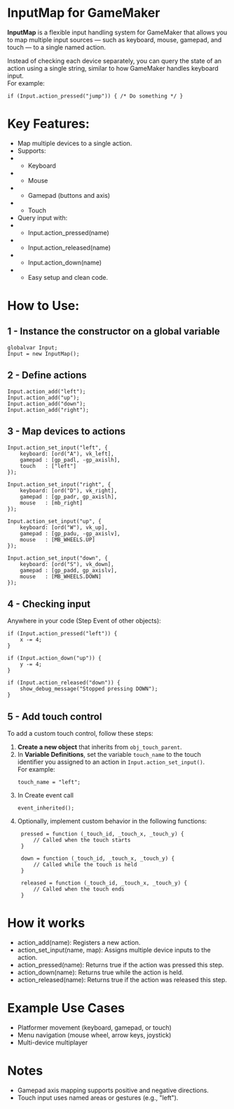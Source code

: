 # InputMap for GameMaker

**InputMap** is a flexible input handling system for GameMaker that allows you to map multiple input sources — such as keyboard, mouse, gamepad, and touch — to a single named action.

Instead of checking each device separately, you can query the state of an action using a single string, similar to how GameMaker handles keyboard input.  
For example:
```gml
if (Input.action_pressed("jump")) { /* Do something */ }
```

# Key Features:
- Map multiple devices to a single action.
- Supports:
- - Keyboard
- - Mouse
- - Gamepad (buttons and axis)
- - Touch
- Query input with:
- - Input.action_pressed(name)
- - Input.action_released(name)
- - Input.action_down(name)
- - Easy setup and clean code.

# How to Use:

## 1 - Instance the constructor on a global variable

```GML
globalvar Input;
Input = new InputMap();
```

## 2 - Define actions


```GML
Input.action_add("left");
Input.action_add("up");
Input.action_add("down");
Input.action_add("right");
```

## 3 - Map devices to actions

```GML
Input.action_set_input("left", {
    keyboard: [ord("A"), vk_left],
    gamepad : [gp_padl, -gp_axislh],
    touch   : ["left"]
});

Input.action_set_input("right", {
    keyboard: [ord("D"), vk_right],
    gamepad : [gp_padr, gp_axislh],
    mouse   : [mb_right]
});

Input.action_set_input("up", {
    keyboard: [ord("W"), vk_up],
    gamepad : [gp_padu, -gp_axislv],
    mouse   : [MB_WHEELS.UP]
});

Input.action_set_input("down", {
    keyboard: [ord("S"), vk_down],
    gamepad : [gp_padd, gp_axislv],
    mouse   : [MB_WHEELS.DOWN]
});
```

## 4 - Checking input

Anywhere in your code (Step Event of other objects):
```GML
if (Input.action_pressed("left")) {
    x -= 4;
}

if (Input.action_down("up")) {
    y -= 4;
}

if (Input.action_released("down")) {
    show_debug_message("Stopped pressing DOWN");
}
```

## 5 - Add touch control

To add a custom touch control, follow these steps:

1. **Create a new object** that inherits from `obj_touch_parent`.
2. In **Variable Definitions**, set the variable `touch_name` to the touch identifier you assigned to an action in `Input.action_set_input()`.  
   For example:
   ```GML
   touch_name = "left";
3. In Create event call
   ```GML
   event_inherited();
   ```
4. Optionally, implement custom behavior in the following functions:
   ```GML
    pressed = function (_touch_id, _touch_x, _touch_y) {
        // Called when the touch starts
    }
    
    down = function (_touch_id, _touch_x, _touch_y) {
        // Called while the touch is held
    }
    
    released = function (_touch_id, _touch_x, _touch_y) {
        // Called when the touch ends
    }
   ```

# How it works

- action_add(name): Registers a new action.
- action_set_input(name, map): Assigns multiple device inputs to the action.
- action_pressed(name): Returns true if the action was pressed this step.
- action_down(name): Returns true while the action is held.
- action_released(name): Returns true if the action was released this step.

# Example Use Cases
- Platformer movement (keyboard, gamepad, or touch)
- Menu navigation (mouse wheel, arrow keys, joystick)
- Multi-device multiplayer

# Notes
- Gamepad axis mapping supports positive and negative directions.
- Touch input uses named areas or gestures (e.g., "left").
